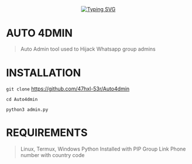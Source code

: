 ## <!-- Typing SVG -->
<p align="center">
    <a href="https://github.com/47hxl-53r">
        <img
src="https://readme-typing-svg.herokuapp.com/?size=35&width=800&lines=Auto+4dmin+by+47hx1-53r"
            alt="Typing SVG"
        />
    </a>
</p>

# AUTO 4DMIN
> Auto Admin tool used to Hijack Whatsapp group admins
# INSTALLATION
`git clone` https://github.com/47hxl-53r/Auto4dmin

`cd Auto4dmin`

`python3 admin.py`
# REQUIREMENTS
> Linux, Termux, Windows
> Python Installed with PIP
> Group Link
> Phone number with country code

